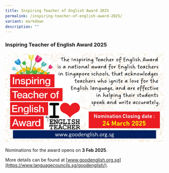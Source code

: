```yaml
---
title: Inspiring Teacher of English Award 2025
permalink: /inspiring-teacher-of-english-award-2025/
variant: markdown
description: ""
---
```

### **Inspiring Teacher of English Award 2025**

![](/images/Announcement/ITTA_2025.jpg)


Nominations for the award opens on **3 Feb 2025**. 

More details can be found at [www.goodenglish.org.sg](https://www.languagecouncils.sg/goodenglish/).